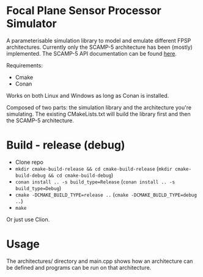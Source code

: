 # Focal Plane Sensor Processor Simulator


A parameterisable simulation library to model and emulate different FPSP architectures. Currently only the SCAMP-5 architecture has been (mostly) implemented. The SCAMP-5 API documentation can be found [here](https://personalpages.manchester.ac.uk/staff/jianing.chen/scamp5d_lib_doc_html/_p_a_g_e__d_e_v_i_c_e__a_p_i__c_a_t_e_g_o_r_y.html).


Requirements: 
  * Cmake  
  * Conan 

Works on both Linux and Windows as long as Conan is installed.

Composed of two parts: the simulation library and the architecture you're simulating. The existing CMakeLists.txt will build the library first and then the SCAMP-5 architecture.

# Build - release (debug)
 * Clone repo
 * `mkdir cmake-build-release && cd cmake-build-release` (`mkdir cmake-build-debug && cd cmake-build-debug`)
 * `conan install .. -s build_type=Release` (`conan install .. -s build_type=Debug`)
 * `cmake -DCMAKE_BUILD_TYPE=release ..` (`cmake -DCMAKE_BUILD_TYPE=debug ..`)
 * `make`

Or just use Clion.

# Usage
The architectures/ directory and main.cpp shows how an architecture can be defined and programs can be run on that architecture.
